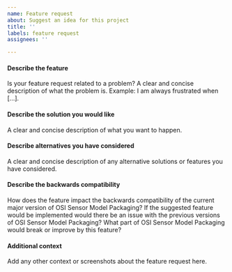 ```yaml
---
name: Feature request
about: Suggest an idea for this project
title: ''
labels: feature request
assignees: ''

---
```


#### Describe the feature
Is your feature request related to a problem?
A clear and concise description of what the problem is. 
Example: I am always frustrated when [...].

#### Describe the solution you would like
A clear and concise description of what you want to happen.

#### Describe alternatives you have considered
A clear and concise description of any alternative solutions or features you have considered.

#### Describe the backwards compatibility
How does the feature impact the backwards compatibility of the current major version of OSI Sensor Model Packaging?
If the suggested feature would be implemented would there be an issue with the previous versions of OSI Sensor Model Packaging? What part of OSI Sensor Model Packaging would break or improve by this feature?

#### Additional context
Add any other context or screenshots about the feature request here.
